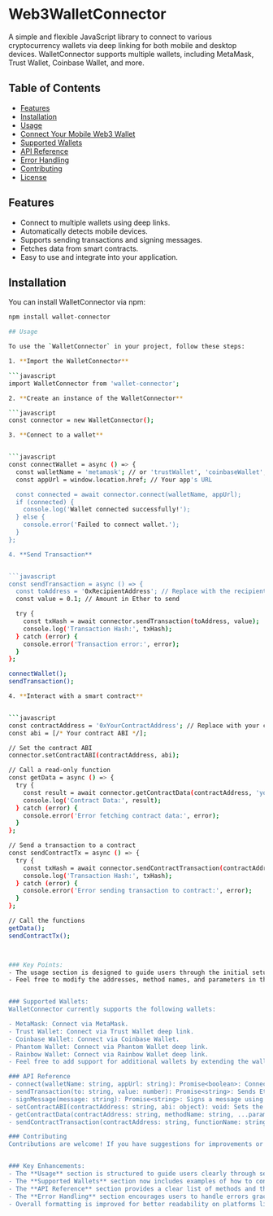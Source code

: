 # Web3WalletConnector

A simple and flexible JavaScript library to connect to various cryptocurrency wallets via deep linking for both mobile and desktop devices. WalletConnector supports multiple wallets, including MetaMask, Trust Wallet, Coinbase Wallet, and more.

## Table of Contents
- [Features](#features)
- [Installation](#installation)
- [Usage](#usage)
- [Connect Your Mobile Web3 Wallet](#connect-your-mobile-web3-wallet)
- [Supported Wallets](#supported-wallets)
- [API Reference](#api-reference)
- [Error Handling](#error-handling)
- [Contributing](#contributing)
- [License](#license)

## Features
- Connect to multiple wallets using deep links.
- Automatically detects mobile devices.
- Supports sending transactions and signing messages.
- Fetches data from smart contracts.
- Easy to use and integrate into your application.

## Installation
You can install WalletConnector via npm:

```bash
npm install wallet-connector

## Usage

To use the `WalletConnector` in your project, follow these steps:

1. **Import the WalletConnector**

```javascript
import WalletConnector from 'wallet-connector';

2. **Create an instance of the WalletConnector**

```javascript
const connector = new WalletConnector();

3. **Connect to a wallet**


```javascript
const connectWallet = async () => {
  const walletName = 'metamask'; // or 'trustWallet', 'coinbaseWallet', etc.
  const appUrl = window.location.href; // Your app's URL

  const connected = await connector.connect(walletName, appUrl);
  if (connected) {
    console.log('Wallet connected successfully!');
  } else {
    console.error('Failed to connect wallet.');
  }
};

4. **Send Transaction**


```javascript
const sendTransaction = async () => {
  const toAddress = '0xRecipientAddress'; // Replace with the recipient's address
  const value = 0.1; // Amount in Ether to send

  try {
    const txHash = await connector.sendTransaction(toAddress, value);
    console.log('Transaction Hash:', txHash);
  } catch (error) {
    console.error('Transaction error:', error);
  }
};

connectWallet();
sendTransaction();

4. **Interact with a smart contract**


```javascript
const contractAddress = '0xYourContractAddress'; // Replace with your contract address
const abi = [/* Your contract ABI */];

// Set the contract ABI
connector.setContractABI(contractAddress, abi);

// Call a read-only function
const getData = async () => {
  try {
    const result = await connector.getContractData(contractAddress, 'yourMethodName', param1, param2);
    console.log('Contract Data:', result);
  } catch (error) {
    console.error('Error fetching contract data:', error);
  }
};

// Send a transaction to a contract
const sendContractTx = async () => {
  try {
    const txHash = await connector.sendContractTransaction(contractAddress, 'yourFunctionName', 2000000, param1, param2);
    console.log('Transaction Hash:', txHash);
  } catch (error) {
    console.error('Error sending transaction to contract:', error);
  }
};

// Call the functions
getData();
sendContractTx();



### Key Points:
- The usage section is designed to guide users through the initial setup and basic operations with the `WalletConnector` package.
- Feel free to modify the addresses, method names, and parameters in the code examples as per your application's requirements!


### Supported Wallets:
WalletConnector currently supports the following wallets:

- MetaMask: Connect via MetaMask.
- Trust Wallet: Connect via Trust Wallet deep link.
- Coinbase Wallet: Connect via Coinbase Wallet.
- Phantom Wallet: Connect via Phantom Wallet deep link.
- Rainbow Wallet: Connect via Rainbow Wallet deep link.
- Feel free to add support for additional wallets by extending the wallets object.

### API Reference
- connect(walletName: string, appUrl: string): Promise<boolean>: Connects to the specified wallet and returns a boolean indicating success.
- sendTransaction(to: string, value: number): Promise<string>: Sends Ether to the specified address and returns the transaction hash.
- signMessage(message: string): Promise<string>: Signs a message using the connected wallet and returns the signature.
- setContractABI(contractAddress: string, abi: object): void: Sets the ABI for a specific contract address.
- getContractData(contractAddress: string, methodName: string, ...params: any[]): Promise<any>: Fetches data from a smart contract method.
- sendContractTransaction(contractAddress: string, functionName: string, gas: number, ...params: any[]): Promise<string>: Sends a transaction to a smart contract function.

### Contributing
Contributions are welcome! If you have suggestions for improvements or features, please feel free to submit a pull request.


### Key Enhancements:
- The **Usage** section is structured to guide users clearly through setup and execution steps, with comments for clarity.
- The **Supported Wallets** section now includes examples of how to connect via different wallets.
- The **API Reference** section provides a clear list of methods and their usage.
- The **Error Handling** section encourages users to handle errors gracefully.
- Overall formatting is improved for better readability on platforms like GitHub and npm.
